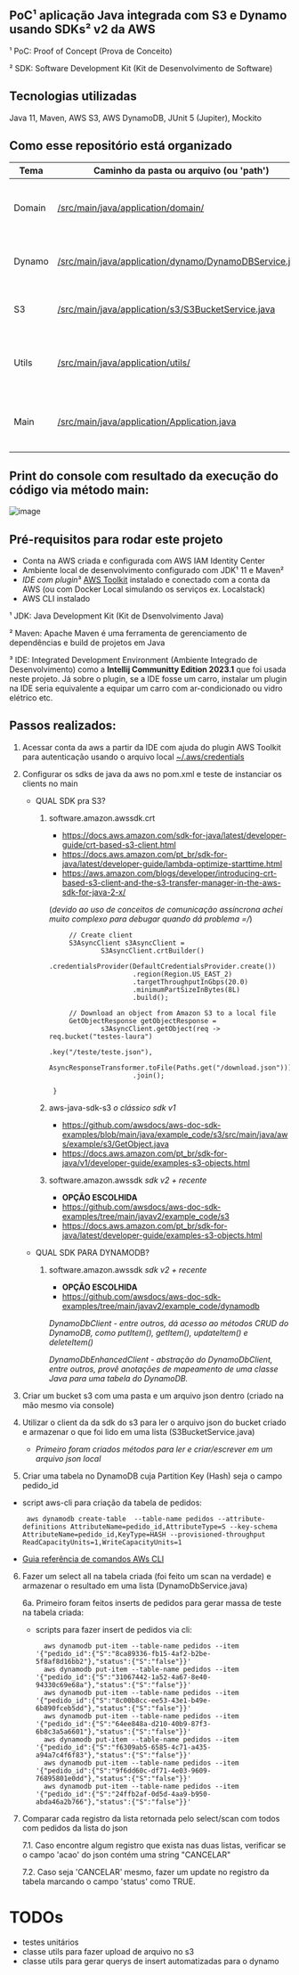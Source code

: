 ## PoC¹ aplicação Java integrada com S3 e Dynamo usando SDKs² v2 da AWS
¹ PoC: Proof of Concept (Prova de Conceito)

² SDK: Software Development Kit (Kit de Desenvolvimento de Software)

## Tecnologias utilizadas
Java 11, Maven, AWS S3, AWS DynamoDB, JUnit 5 (Jupiter), Mockito

## Como esse repositório está organizado

| Tema       | Caminho da pasta ou arquivo (ou 'path')                           | Descrição |
|------------|-------------------------------------------------------------------|----------------------------------------------------------|
| Domain     | [/src/main/java/application/domain/](/src/main/java/application/domain/)                      |  Entidade DynamoDB e Classe POJO do domínio de Pedido    |
| Dynamo     | [/src/main/java/application/dynamo/DynamoDBService.java](/src/main/java/application/dynamo/DynamoDBService.java)  |  Serviço para select e update com DynamoDbClient         |
| S3         | [/src/main/java/application/s3/S3BucketService.java](/src/main/java/application/s3/S3BucketService.java)          |  Serviço para getObject com S3Client e Object Mapper     |
| Utils      | [/src/main/java/application/utils/](/src/main/java/application/utils/)                        |  Classes utilitárias geradoras e leitoras de .json local |
| Main       | [/src/main/java/application/Application.java](/src/main/java/application/Application.java)               |  Início da execução via método main e regras de negócio  |


## Print do console com resultado da execução do código via método main:
![image](https://user-images.githubusercontent.com/8313184/230374806-9178a772-0970-4265-87c2-c69191b7ecfc.png)


## Pré-requisitos para rodar este projeto
- Conta na AWS criada e configurada com AWS IAM Identity Center
- Ambiente local de desenvolvimento configurado com JDK¹ 11 e Maven²
- *IDE com plugin*³ [AWS Toolkit](https://docs.aws.amazon.com/pt_br/toolkit-for-jetbrains/latest/userguide/welcome.html) instalado e conectado com a conta da AWS (ou com Docker Local simulando os serviços ex. Localstack)
- AWS CLI instalado

¹ JDK: Java Development Kit (Kit de Dsenvolvimento Java)

² Maven: Apache Maven é uma ferramenta de gerenciamento de dependências e build de projetos em Java

³ IDE: Integrated Development Environment (Ambiente Integrado de Desenvolvimento) como a **Intellij Communitty Edition 2023.1** que foi usada neste projeto. Já sobre o plugin, se a IDE fosse um carro, instalar um plugin na IDE seria equivalente a equipar um carro com ar-condicionado ou vidro elétrico etc.
  
## Passos realizados:

1. Acessar conta da aws a partir da IDE com ajuda do plugin AWS Toolkit para autenticação usando o arquivo local [~/.aws/credentials](https://docs.aws.amazon.com/pt_br/toolkit-for-jetbrains/latest/userguide/setup-credentials.html)

2. Configurar os sdks de java da aws no pom.xml e teste de instanciar os clients no main

    - QUAL SDK pra S3?
   
        1. software.amazon.awssdk.crt
            
            - https://docs.aws.amazon.com/sdk-for-java/latest/developer-guide/crt-based-s3-client.html
            - https://docs.aws.amazon.com/pt_br/sdk-for-java/latest/developer-guide/lambda-optimize-starttime.html
            - https://aws.amazon.com/blogs/developer/introducing-crt-based-s3-client-and-the-s3-transfer-manager-in-the-aws-sdk-for-java-2-x/
            
            (*devido ao uso de conceitos de comunicação assíncrona achei muito complexo para debugar quando dá problema =/*)

                    // Create client
                    S3AsyncClient s3AsyncClient =
                            S3AsyncClient.crtBuilder()
                                    .credentialsProvider(DefaultCredentialsProvider.create())
                                    .region(Region.US_EAST_2)
                                    .targetThroughputInGbps(20.0)
                                    .minimumPartSizeInBytes(8L)
                                    .build();

                    // Download an object from Amazon S3 to a local file
                    GetObjectResponse getObjectResponse =
                            s3AsyncClient.getObject(req -> req.bucket("testes-laura")
                                                    .key("/teste/teste.json"),
                                            AsyncResponseTransformer.toFile(Paths.get("/download.json")))
                                    .join();

                }

        2. aws-java-sdk-s3 *o clássico sdk v1*

            - https://github.com/awsdocs/aws-doc-sdk-examples/blob/main/java/example_code/s3/src/main/java/aws/example/s3/GetObject.java
            - https://docs.aws.amazon.com/pt_br/sdk-for-java/v1/developer-guide/examples-s3-objects.html

        3. software.amazon.awssdk *sdk v2 + recente*

            - **OPÇÃO ESCOLHIDA**            
            - https://github.com/awsdocs/aws-doc-sdk-examples/tree/main/javav2/example_code/s3
            - https://docs.aws.amazon.com/pt_br/sdk-for-java/latest/developer-guide/examples-s3-objects.html

    - QUAL SDK PARA DYNAMODB?
    
        1. software.amazon.awssdk *sdk v2 + recente*

            - **OPÇÃO ESCOLHIDA**         
            - https://github.com/awsdocs/aws-doc-sdk-examples/tree/main/javav2/example_code/dynamodb
        
            *DynamoDbClient - entre outros, dá acesso ao métodos CRUD do DynamoDB, como putItem(), getItem(), updateItem() e deleteItem()*
            
            *DynamoDbEnhancedClient - abstração do DynamoDbClient, entre outros, provê anotações de mapeamento de uma classe Java para uma tabela do DynamoDB.*


3. Criar um bucket s3 com uma pasta e um arquivo json dentro (criado na mão mesmo via console)

4. Utilizar o client da da sdk do s3 para ler o arquivo json do bucket criado e armazenar o que foi lido em uma lista (S3BucketService.java)

    - *Primeiro foram criados métodos para ler e criar/escrever em um arquivo json local*

5. Criar uma tabela no DynamoDB cuja Partition Key (Hash) seja o campo pedido_id
 - script aws-cli para criação da tabela de pedidos:

        aws dynamodb create-table  --table-name pedidos --attribute-definitions AttributeName=pedido_id,AttributeType=S --key-schema AttributeName=pedido_id,KeyType=HASH --provisioned-throughput ReadCapacityUnits=1,WriteCapacityUnits=1

 - [Guia referência de comandos AWs CLI](https://awscli.amazonaws.com/v2/documentation/api/latest/reference/index.html)

6. Fazer um select all na tabela criada (foi feito um scan na verdade) e armazenar o resultado em uma lista (DynamoDbService.java)

    6a. Primeiro foram feitos inserts de pedidos para gerar massa de teste na tabela criada:
    - scripts para fazer insert de pedidos via cli:

            aws dynamodb put-item --table-name pedidos --item '{"pedido_id":{"S":"8ca89336-fb15-4af2-b2be-5f8af8d16bb2"},"status":{"S":"false"}}'
            aws dynamodb put-item --table-name pedidos --item '{"pedido_id":{"S":"31067442-1a52-4a67-8e40-94330c69e68a"},"status":{"S":"false"}}'
            aws dynamodb put-item --table-name pedidos --item '{"pedido_id":{"S":"8c00b8cc-ee53-43e1-b49e-6b890fceb5dd"},"status":{"S":"false"}}'
            aws dynamodb put-item --table-name pedidos --item '{"pedido_id":{"S":"64ee848a-d210-40b9-87f3-6b8c3a5a6601"},"status":{"S":"false"}}'
            aws dynamodb put-item --table-name pedidos --item '{"pedido_id":{"S":"f6309ab5-6585-4c71-a435-a94a7c4f6f83"},"status":{"S":"false"}}'
            aws dynamodb put-item --table-name pedidos --item '{"pedido_id":{"S":"9f6dd60c-df71-4e03-9609-76895801e0dd"},"status":{"S":"false"}}'
            aws dynamodb put-item --table-name pedidos --item '{"pedido_id":{"S":"24ffb2af-0d5d-4aa9-b950-abda46a2b766"},"status":{"S":"false"}}'
    
7. Comparar cada registro da lista retornada pelo select/scan com todos com pedidos da lista do json

    7.1. Caso encontre algum registro que exista nas duas listas, verificar se o campo 'acao' do json contém uma string "CANCELAR"

    7.2. Caso seja 'CANCELAR' mesmo, fazer um update no registro da tabela marcando o campo 'status' como TRUE.



# TODOs

- testes unitários
- classe utils para fazer upload de arquivo no s3
- classe utils para gerar querys de insert automatizadas para o dynamo
